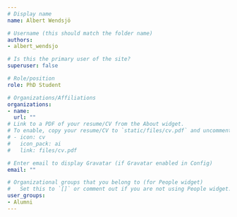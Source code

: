 ```yaml
---
# Display name
name: Albert Wendsjö

# Username (this should match the folder name)
authors:
- albert_wendsjo

# Is this the primary user of the site?
superuser: false

# Role/position
role: PhD Student

# Organizations/Affiliations
organizations:
- name:
  url: ""
# Link to a PDF of your resume/CV from the About widget.
# To enable, copy your resume/CV to `static/files/cv.pdf` and uncomment the lines below.
# - icon: cv
#   icon_pack: ai
#   link: files/cv.pdf

# Enter email to display Gravatar (if Gravatar enabled in Config)
email: ""

# Organizational groups that you belong to (for People widget)
#   Set this to `[]` or comment out if you are not using People widget.
user_groups:
- Alumni
---
```

